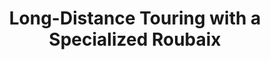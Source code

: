 ---
layout: community
category: community
title: "Long-Distance Touring with a Specialized Roubaix"
description: "Has anyone in this group ever toured on a Specialized Roubaix?  Yup. Credit card touring though so minimal weight. Currently touring Colombia on a Trek Emonda credit card touring lol! "
isTopLevel: false
isSingleLevel: false
isArticle: false
datePublished: 2022-06-20 08:00:00 +0300
dateModified: 2022-06-20 08:00:00 +0300
published: false
---